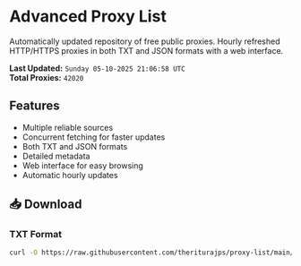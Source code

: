 # Advanced Proxy List

Automatically updated repository of free public proxies. Hourly refreshed HTTP/HTTPS proxies in both TXT and JSON formats with a web interface.

**Last Updated:** `Sunday 05-10-2025 21:06:58 UTC`  
**Total Proxies:** `42020`

## Features
- Multiple reliable sources
- Concurrent fetching for faster updates
- Both TXT and JSON formats
- Detailed metadata
- Web interface for easy browsing
- Automatic hourly updates

## 📥 Download

### TXT Format
```bash
curl -O https://raw.githubusercontent.com/theriturajps/proxy-list/main/proxies.txt